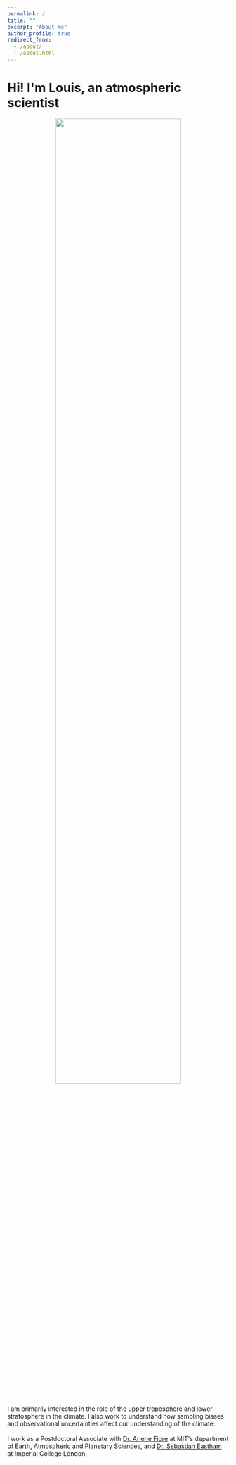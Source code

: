 ```yaml
---
permalink: /
title: ""
excerpt: "About me"
author_profile: true
redirect_from: 
  - /about/
  - /about.html
---
```


# Hi! I'm Louis, an atmospheric scientist

<div style="text-align: center;">
  <img src="../images/STJ_website_trippy.gif" alt="" style="width:75%;">
</div>

<div style="text-align: left;">
  I am primarily interested in the role of the upper troposphere and lower stratosphere in the climate. I also work to understand how sampling biases and observational uncertainties affect our understanding of the climate.
  <br><br>
  I work as a Postdoctoral Associate with <a href="https://www.teampaccc.mit.edu/">Dr. Arlene Fiore</a> at MIT's department of Earth, Atmospheric and Planetary Sciences, and <a href="https://profiles.imperial.ac.uk/s.eastham">Dr. Sebastian Eastham</a> at Imperial College London.
</div>

